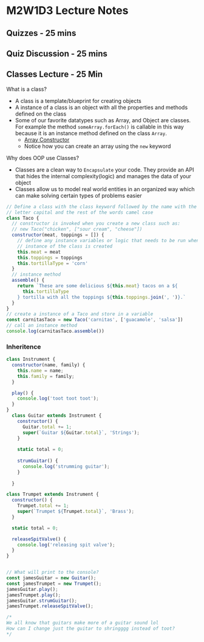# M2W1D3 Lecture Notes

## Quizzes - 25 mins

## Quiz Discussion - 25 mins

## Classes Lecture - 25 Min

What is a class?

- A class is a template/blueprint for creating objects
- A instance of a class is an object with all the properties and methods defined
  on the class
- Some of our favorite datatypes such as Array, and Object are classes. For
  example the method `someArray.forEach()` is callable in this way because it is
  an instance method defined on the class `Array`.
  - [Array Constructor](https://developer.mozilla.org/en-US/docs/Web/JavaScript/Reference/Global_Objects/Array/Array)
  - Notice how you can create an array using the `new` keyword

Why does OOP use Classes?

- Classes are a clean way to `Encapsulate` your code. They provide an API
  that hides the internal complexity(logic) and manages the data of your object
- Classes allow us to model real world entities in an organized way which can
  make solving certain types of problems easier

```js
// Define a class with the class keyword followed by the name with the first
// letter capital and the rest of the words camel case
class Taco {
  // constructor is invoked when you create a new class such as:
  // new Taco("chicken", ["sour cream", "cheese"])
  constructor(meat, toppings = []) {
    // define any instance variables or logic that needs to be run when an
    // instance of the class is created
    this.meat = meat
    this.toppings = toppings
    this.tortillaType = 'corn'
  }
  // instance method
  assemble() {
    return `These are some delicious ${this.meat} tacos on a ${
      this.tortillaType
    } tortilla with all the toppings ${this.toppings.join(', ')}.`
  }
}
// create a instance of a Taco and store in a variable
const carnitasTaco = new Taco('carnitas', ['guacamole', 'salsa'])
// call an instance method
console.log(carnitasTaco.assemble())
```


### Inheritence 

```js
class Instrument {
  constructor(name, family) {
    this.name = name;
    this.family = family;
  }

  play() {
    console.log('toot toot toot');
  }
}
  class Guitar extends Instrument {
    constructor() {
      Guitar.total += 1;
      super(`Guitar ${Guitar.total}`, 'Strings');
    }
  
    static total = 0;
  
    strumGuitar() {
      console.log('strumming guitar');
    }
    
  }

class Trumpet extends Instrument {
  constructor() {
    Trumpet.total += 1;
    super(`Trumpet ${Trumpet.total}`, 'Brass');
  }

  static total = 0;

  releaseSpitValve() {
    console.log('releasing spit valve');
  }
}


// What will print to the console?
const jamesGuitar = new Guitar();
const jamesTrumpet = new Trumpet();
jamesGuitar.play();
jamesTrumpet.play();
jamesGuitar.strumGuitar();
jamesTrumpet.releaseSpitValve();

/* 
We all know that guitars make more of a guitar sound lol
How can I change just the guitar to shringggg instead of toot?
*/
``` 